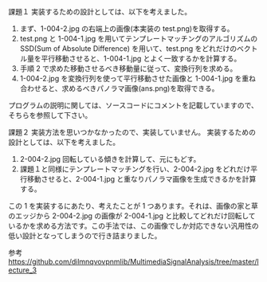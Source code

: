 課題１
実装するための設計としては、以下を考えました。

1. まず、1-004-2.jpg の右端上の画像(本実装の test.png)を取得する。
2. test.png と 1-004-1.jpg を用いてテンプレートマッチングのアルゴリズムの SSD(Sum of Absolute Difference) を用いて、test.png をどれだけのベクトル量を平行移動させると、1-004-1.jpg とよく一致するかを計算する。
3. 手順 2 で求めた移動させるべき移動量に従って、変換行列を求める。
4. 1-004-2.jpg を変換行列を使って平行移動させた画像と 1-004-1.jpg を重ね合わせると、求めるべきパノラマ画像(ans.png)を取得できる。

プログラムの説明に関しては、ソースコードにコメントを記載していますので、そちらを参照して下さい。

課題２
実装方法を思いつかなかったので、実装していません。
実装するための設計としては、以下を考えました。

1. 2-004-2.jpg 回転している傾きを計算して、元にもどす。
2. 課題１と同様にテンプレートマッチングを行い、2-004-2.jpg をどれだけ平行移動させると、2-004-1.jpg と重なりパノラマ画像を生成できるかを計算する。

この 1 を実装するにあたり、考えたことが 1 つあります。それは、画像の家と草のエッジから 2-004-2.jpg の画像が 2-004-1.jpg と比較してどれだけ回転しているかを求める方法です。この手法では、この画像でしか対応できない汎用性の低い設計となってしまうので行き詰まりました。

参考
https://github.com/dilmnqvovpnmlib/MultimediaSignalAnalysis/tree/master/lecture_3
